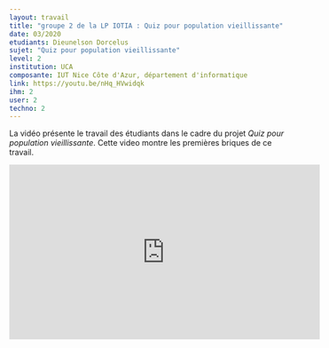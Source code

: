 ```yaml
---
layout: travail 
title: "groupe 2 de la LP IOTIA : Quiz pour population vieillissante"
date: 03/2020
etudiants: Dieunelson Dorcelus 
sujet: "Quiz pour population vieillissante"
level: 2
institution: UCA
composante: IUT Nice Côte d'Azur, département d'informatique 
link: https://youtu.be/nHq_HVwidqk
ihm: 2
user: 2
techno: 2
---
```


La vidéo présente le travail des étudiants dans le cadre du projet _Quiz pour population vieillissante_.
Cette video montre les premières briques de ce travail. 


<iframe width="560" height="315" src="https://youtu.be/nHq_HVwidqk" frameborder="0" allow="accelerometer; autoplay; encrypted-media; gyroscope; picture-in-picture" allowfullscreen></iframe>